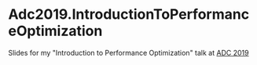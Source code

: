 # Adc2019.IntroductionToPerformanceOptimization
Slides for my "Introduction to Performance Optimization" talk at [ADC 2019](http://adc.ms/19/)
